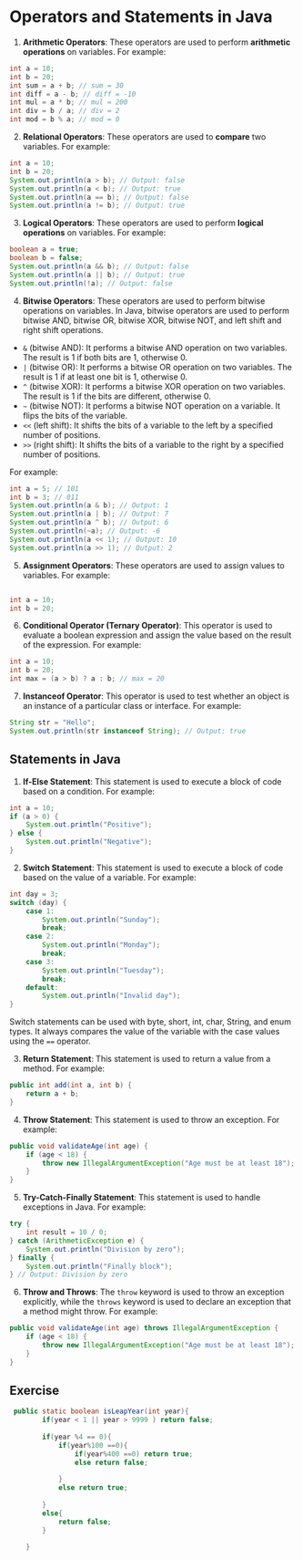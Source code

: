 # Operators and Statements in Java

1. **Arithmetic Operators**: These operators are used to perform **arithmetic operations** on variables. For example:

```java
int a = 10;
int b = 20;
int sum = a + b; // sum = 30
int diff = a - b; // diff = -10
int mul = a * b; // mul = 200
int div = b / a; // div = 2
int mod = b % a; // mod = 0
```

2. **Relational Operators**: These operators are used to **compare** two variables. For example:

```java
int a = 10;
int b = 20;
System.out.println(a > b); // Output: false
System.out.println(a < b); // Output: true
System.out.println(a == b); // Output: false
System.out.println(a != b); // Output: true
```

3. **Logical Operators**: These operators are used to perform **logical operations** on variables. For example:

```java
boolean a = true;
boolean b = false;
System.out.println(a && b); // Output: false
System.out.println(a || b); // Output: true
System.out.println(!a); // Output: false
```

4. **Bitwise Operators**: These operators are used to perform bitwise operations on variables.
In Java, bitwise operators are used to perform bitwise AND, bitwise OR, bitwise XOR, bitwise NOT, and left shift and right shift operations.

- `&` (bitwise AND): It performs a bitwise AND operation on two variables. The result is 1 if both bits are 1, otherwise 0.
- `|` (bitwise OR): It performs a bitwise OR operation on two variables. The result is 1 if at least one bit is 1, otherwise 0.
- `^` (bitwise XOR): It performs a bitwise XOR operation on two variables. The result is 1 if the bits are different, otherwise 0.
- `~` (bitwise NOT): It performs a bitwise NOT operation on a variable. It flips the bits of the variable.
- `<<` (left shift): It shifts the bits of a variable to the left by a specified number of positions.
- `>>` (right shift): It shifts the bits of a variable to the right by a specified number of positions.

For example:

```java
int a = 5; // 101
int b = 3; // 011
System.out.println(a & b); // Output: 1
System.out.println(a | b); // Output: 7
System.out.println(a ^ b); // Output: 6
System.out.println(~a); // Output: -6
System.out.println(a << 1); // Output: 10
System.out.println(a >> 1); // Output: 2
```

5. **Assignment Operators**: These operators are used to assign values to variables. For example:

```java

int a = 10;
int b = 20;
```

6. **Conditional Operator (Ternary Operator)**: This operator is used to evaluate a boolean expression and assign the value based on the result of the expression. For example:

```java
int a = 10;
int b = 20;
int max = (a > b) ? a : b; // max = 20
```

7. **Instanceof Operator**: This operator is used to test whether an object is an instance of a particular class or interface. For example:

```java
String str = "Hello";
System.out.println(str instanceof String); // Output: true
```

## Statements in Java

1. **If-Else Statement**: This statement is used to execute a block of code based on a condition. For example:

```java
int a = 10;
if (a > 0) {
    System.out.println("Positive");
} else {
    System.out.println("Negative");
}
```

2. **Switch Statement**: This statement is used to execute a block of code based on the value of a variable. For example:

```java
int day = 3;
switch (day) {
    case 1:
        System.out.println("Sunday");
        break;
    case 2:
        System.out.println("Monday");
        break;
    case 3:
        System.out.println("Tuesday");
        break;
    default:
        System.out.println("Invalid day");
}
```

Switch statements can be used with byte, short, int, char, String, and enum types. It always compares the value of the variable with the case values using the `==` operator.

3. **Return Statement**: This statement is used to return a value from a method. For example:

```java
public int add(int a, int b) {
    return a + b;
}
```

4. **Throw Statement**: This statement is used to throw an exception. For example:

```java
public void validateAge(int age) {
    if (age < 18) {
        throw new IllegalArgumentException("Age must be at least 18");
    }
}
```

5. **Try-Catch-Finally Statement**: This statement is used to handle exceptions in Java. For example:

```java
try {
    int result = 10 / 0;
} catch (ArithmeticException e) {
    System.out.println("Division by zero");
} finally {
    System.out.println("Finally block");
} // Output: Division by zero
```

6. **Throw and Throws**: The `throw` keyword is used to throw an exception explicitly, while the `throws` keyword is used to declare an exception that a method might throw. For example:

```java
public void validateAge(int age) throws IllegalArgumentException {
    if (age < 18) {
        throw new IllegalArgumentException("Age must be at least 18");
    }
}
```

## Exercise

```java
 public static boolean isLeapYear(int year){
        if(year < 1 || year > 9999 ) return false;
        
        if(year %4 == 0){
            if(year%100 ==0){
                if(year%400 ==0) return true;
                else return false;
                
            }
            else return true;
            
        }
        else{
            return false;
        }
        
    }
```
